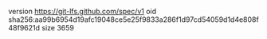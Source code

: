 version https://git-lfs.github.com/spec/v1
oid sha256:aa99b6954d19afc19048ce5e25f9833a286f1d97cd54059d1d4e808f48f9621d
size 3659
